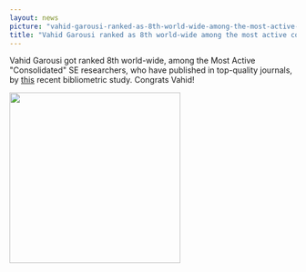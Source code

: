 ```yaml
---
layout: news
picture: "vahid-garousi-ranked-as-8th-world-wide-among-the-most-active-consolidated-se-researchers.png"
title: "Vahid Garousi ranked as 8th world-wide among the most active consolidated SE researchers"
---
```


<p>Vahid Garousi got ranked 8th world-wide, among the Most Active &quot;Consolidated&quot; SE researchers, who have published in top-quality journals, by <a href="https://www.sciencedirect.com/science/article/pii/S0164121218302334">this</a> recent bibliometric study.&nbsp;Congrats Vahid!</p>

<p><img alt="" src="https://www.vcard.wur.nl/WebServices/GetMedia.ashx?id=81846" style="height:300px; width:300px" /></p>

<p>&nbsp;</p>

		